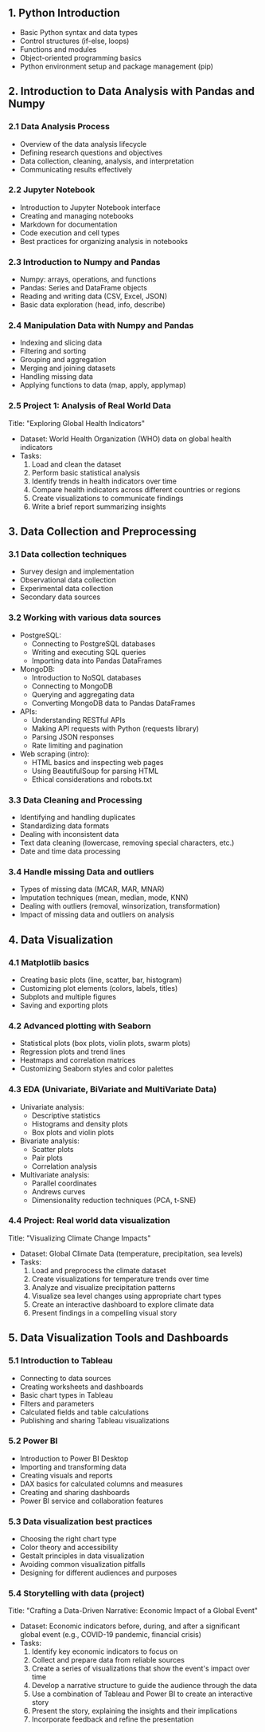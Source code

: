 
## 1. Python Introduction
- Basic Python syntax and data types
- Control structures (if-else, loops)
- Functions and modules
- Object-oriented programming basics
- Python environment setup and package management (pip)

## 2. Introduction to Data Analysis with Pandas and Numpy
### 2.1 Data Analysis Process
- Overview of the data analysis lifecycle
- Defining research questions and objectives
- Data collection, cleaning, analysis, and interpretation
- Communicating results effectively

### 2.2 Jupyter Notebook
- Introduction to Jupyter Notebook interface
- Creating and managing notebooks
- Markdown for documentation
- Code execution and cell types
- Best practices for organizing analysis in notebooks

### 2.3 Introduction to Numpy and Pandas
- Numpy: arrays, operations, and functions
- Pandas: Series and DataFrame objects
- Reading and writing data (CSV, Excel, JSON)
- Basic data exploration (head, info, describe)

### 2.4 Manipulation Data with Numpy and Pandas
- Indexing and slicing data
- Filtering and sorting
- Grouping and aggregation
- Merging and joining datasets
- Handling missing data
- Applying functions to data (map, apply, applymap)

### 2.5 Project 1: Analysis of Real World Data
Title: "Exploring Global Health Indicators"
- Dataset: World Health Organization (WHO) data on global health indicators
- Tasks:
  1. Load and clean the dataset
  2. Perform basic statistical analysis
  3. Identify trends in health indicators over time
  4. Compare health indicators across different countries or regions
  5. Create visualizations to communicate findings
  6. Write a brief report summarizing insights

## 3. Data Collection and Preprocessing
### 3.1 Data collection techniques
- Survey design and implementation
- Observational data collection
- Experimental data collection
- Secondary data sources

### 3.2 Working with various data sources
- PostgreSQL:
  - Connecting to PostgreSQL databases
  - Writing and executing SQL queries
  - Importing data into Pandas DataFrames
- MongoDB:
  - Introduction to NoSQL databases
  - Connecting to MongoDB
  - Querying and aggregating data
  - Converting MongoDB data to Pandas DataFrames
- APIs:
  - Understanding RESTful APIs
  - Making API requests with Python (requests library)
  - Parsing JSON responses
  - Rate limiting and pagination
- Web scraping (intro):
  - HTML basics and inspecting web pages
  - Using BeautifulSoup for parsing HTML
  - Ethical considerations and robots.txt

### 3.3 Data Cleaning and Processing
- Identifying and handling duplicates
- Standardizing data formats
- Dealing with inconsistent data
- Text data cleaning (lowercase, removing special characters, etc.)
- Date and time data processing

### 3.4 Handle missing Data and outliers
- Types of missing data (MCAR, MAR, MNAR)
- Imputation techniques (mean, median, mode, KNN)
- Dealing with outliers (removal, winsorization, transformation)
- Impact of missing data and outliers on analysis

## 4. Data Visualization
### 4.1 Matplotlib basics
- Creating basic plots (line, scatter, bar, histogram)
- Customizing plot elements (colors, labels, titles)
- Subplots and multiple figures
- Saving and exporting plots

### 4.2 Advanced plotting with Seaborn
- Statistical plots (box plots, violin plots, swarm plots)
- Regression plots and trend lines
- Heatmaps and correlation matrices
- Customizing Seaborn styles and color palettes

### 4.3 EDA (Univariate, BiVariate and MultiVariate Data)
- Univariate analysis:
  - Descriptive statistics
  - Histograms and density plots
  - Box plots and violin plots
- Bivariate analysis:
  - Scatter plots
  - Pair plots
  - Correlation analysis
- Multivariate analysis:
  - Parallel coordinates
  - Andrews curves
  - Dimensionality reduction techniques (PCA, t-SNE)

### 4.4 Project: Real world data visualization
Title: "Visualizing Climate Change Impacts"
- Dataset: Global Climate Data (temperature, precipitation, sea levels)
- Tasks:
  1. Load and preprocess the climate dataset
  2. Create visualizations for temperature trends over time
  3. Analyze and visualize precipitation patterns
  4. Visualize sea level changes using appropriate chart types
  5. Create an interactive dashboard to explore climate data
  6. Present findings in a compelling visual story

## 5. Data Visualization Tools and Dashboards
### 5.1 Introduction to Tableau
- Connecting to data sources
- Creating worksheets and dashboards
- Basic chart types in Tableau
- Filters and parameters
- Calculated fields and table calculations
- Publishing and sharing Tableau visualizations

### 5.2 Power BI
- Introduction to Power BI Desktop
- Importing and transforming data
- Creating visuals and reports
- DAX basics for calculated columns and measures
- Creating and sharing dashboards
- Power BI service and collaboration features

### 5.3 Data visualization best practices
- Choosing the right chart type
- Color theory and accessibility
- Gestalt principles in data visualization
- Avoiding common visualization pitfalls
- Designing for different audiences and purposes

### 5.4 Storytelling with data (project)
Title: "Crafting a Data-Driven Narrative: Economic Impact of a Global Event"
- Dataset: Economic indicators before, during, and after a significant global event (e.g., COVID-19 pandemic, financial crisis)
- Tasks:
  1. Identify key economic indicators to focus on
  2. Collect and prepare data from reliable sources
  3. Create a series of visualizations that show the event's impact over time
  4. Develop a narrative structure to guide the audience through the data
  5. Use a combination of Tableau and Power BI to create an interactive story
  6. Present the story, explaining the insights and their implications
  7. Incorporate feedback and refine the presentation